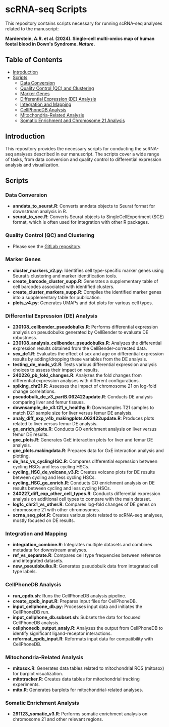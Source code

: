 # scRNA-seq Scripts

This repository contains scripts necessary for running scRNA-seq analyses related to the manuscript:

**Marderstein, A.R. et al. (2024). Single-cell multi-omics map of human foetal blood in Down's Syndrome. _Nature_.**

## Table of Contents
- [Introduction](#introduction)
- [Scripts](#scripts)
  - [Data Conversion](#data-conversion)
  - [Quality Control (QC) and Clustering](#quality-control-qc-and-clustering)
  - [Marker Genes](#marker-genes)
  - [Differential Expression (DE) Analysis](#differential-expression-de-analysis)
  - [Integration and Mapping](#integration-and-mapping)
  - [CellPhoneDB Analysis](#cellphonedb-analysis)
  - [Mitochondria-Related Analysis](#mitochondria-related-analysis)
  - [Somatic Enrichment and Chromosome 21 Analysis](#somatic-enrichment-and-chromosome-21-analysis)

## Introduction

This repository provides the necessary scripts for conducting the scRNA-seq analyses described in our manuscript. The scripts cover a wide range of tasks, from data conversion and quality control to differential expression analysis and visualization.

## Scripts

### Data Conversion

- **anndata_to_seurat.R**: Converts anndata objects to Seurat format for downstream analysis in R.
- **seurat_to_sce.R**: Converts Seurat objects to SingleCellExperiment (SCE) format, which is often used for integration with other R packages.

### Quality Control (QC) and Clustering

- Please see the [GitLab repository](https://gitlab.com/cvejic-group/downsyndrome/).

### Marker Genes

- **cluster_markers_v2.py**: Identifies cell type-specific marker genes using Seurat’s clustering and marker identification tools.
- **create_barcode_cluster_supp.R**: Generates a supplementary table of cell barcodes associated with identified clusters.
- **create_cluster_markers_supp.R**: Compiles the identified marker genes into a supplementary table for publication.
- **plots_v4.py**: Generates UMAPs and dot plots for various cell types.

### Differential Expression (DE) Analysis

- **230108_cellbender_pseudobulks.R**: Performs differential expression analysis on pseudobulks generated by CellBender to evaluate DE robustness.
- **230108_analysis_cellbender_pseudobulks.R**: Analyzes the differential expression results obtained from the CellBender-corrected data.
- **sex_de1.R**: Evaluates the effect of sex and age on differential expression results by adding/dropping these variables from the DE analysis.
- **testing_de_mods_v2.R**: Tests various differential expression analysis choices to assess their impact on results.
- **240226_pb_fold_changes.R**: Analyzes the fold changes from differential expression analyses with different configurations.
- **spiking_chr21.R**: Assesses the impact of chromosome 21 on log-fold change correlations.
- **pseudobulk_de_v3_partB.062422update.R**: Conducts DE analysis comparing liver and femur tissues.
- **downsample_de_v3.t21_v_healthy.R**: Downsamples T21 samples to match D21 sample size for liver versus femur DE analysis.
- **analy_diff_exp_v4b_makingplots.062422update.R**: Produces plots related to liver versus femur DE analysis.
- **go_enrich_plots.R**: Conducts GO enrichment analysis on liver versus femur DE results.
- **gxe_plots.R**: Generates GxE interaction plots for liver and femur DE analysis.
- **gxe_plots.makingdata.R**: Prepares data for GxE interaction analysis and plotting.
- **de_hsc_vs_cyclingHSC.R**: Compares differential expression between cycling HSCs and less cycling HSCs.
- **cycling_HSC_de_volcano_v3.R**: Creates volcano plots for DE results between cycling and less cycling HSCs.
- **cycling_HSC_go_enrich.R**: Conducts GO enrichment analysis on DE results between cycling and less cycling HSCs.
- **240227_diff_exp_other_cell_types.R**: Conducts differential expression analysis on additional cell types to compare with the main dataset.
- **logfc_chr21_vs_other.R**: Compares log-fold changes of DE genes on chromosome 21 with other chromosomes.
- **scrna_seq_plot.R**: Creates various plots related to scRNA-seq analyses, mostly focused on DE results.

### Integration and Mapping

- **integration_combine.R**: Integrates multiple datasets and combines metadata for downstream analyses.
- **ref_vs_separate.R**: Compares cell type frequencies between reference and integrated datasets.
- **new_pseudobulks.R**: Generates pseudobulk data from integrated cell type labels.

### CellPhoneDB Analysis

- **run_cpdb.sh**: Runs the CellPhoneDB analysis pipeline.
- **create_cpdb_input.R**: Prepares input files for CellPhoneDB.
- **input_cellphone_db.py**: Processes input data and initiates the CellPhoneDB run.
- **input_cellphone_db.subset.sh**: Subsets the data for focused CellPhoneDB analysis.
- **cellphonedb_output_analy.R**: Analyzes the output from CellPhoneDB to identify significant ligand-receptor interactions.
- **reformat_cpdb_input.R**: Reformats input data for compatibility with CellPhoneDB.

### Mitochondria-Related Analysis

- **mitosox.R**: Generates data tables related to mitochondrial ROS (mitosox) for barplot visualization.
- **mitotracker.R**: Creates data tables for mitochondrial tracking experiments.
- **mito.R**: Generates barplots for mitochondrial-related analyses.

### Somatic Enrichment Analysis

- **291123_somatic_v3.R**: Performs somatic enrichment analysis on chromosome 21 and other relevant regions.

